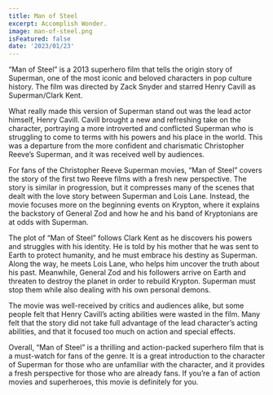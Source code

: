```yaml
---
title: Man of Steel
excerpt: Accomplish Wonder.
image: man-of-steel.png
isFeatured: false
date: '2023/01/23'
---
```


“Man of Steel” is a 2013 superhero film that tells the origin story of Superman, one of the most iconic and beloved characters in pop culture history. The film was directed by Zack Snyder and starred Henry Cavill as Superman/Clark Kent.

What really made this version of Superman stand out was the lead actor himself, Henry Cavill. Cavill brought a new and refreshing take on the character, portraying a more introverted and conflicted Superman who is struggling to come to terms with his powers and his place in the world. This was a departure from the more confident and charismatic Christopher Reeve’s Superman, and it was received well by audiences.

For fans of the Christopher Reeve Superman movies, “Man of Steel” covers the story of the first two Reeve films with a fresh new perspective. The story is similar in progression, but it compresses many of the scenes that dealt with the love story between Superman and Lois Lane. Instead, the movie focuses more on the beginning events on Krypton, where it explains the backstory of General Zod and how he and his band of Kryptonians are at odds with Superman.

The plot of “Man of Steel” follows Clark Kent as he discovers his powers and struggles with his identity. He is told by his mother that he was sent to Earth to protect humanity, and he must embrace his destiny as Superman. Along the way, he meets Lois Lane, who helps him uncover the truth about his past. Meanwhile, General Zod and his followers arrive on Earth and threaten to destroy the planet in order to rebuild Krypton. Superman must stop them while also dealing with his own personal demons.

The movie was well-received by critics and audiences alike, but some people felt that Henry Cavill’s acting abilities were wasted in the film. Many felt that the story did not take full advantage of the lead character’s acting abilities, and that it focused too much on action and special effects.

Overall, “Man of Steel” is a thrilling and action-packed superhero film that is a must-watch for fans of the genre. It is a great introduction to the character of Superman for those who are unfamiliar with the character, and it provides a fresh perspective for those who are already fans. If you’re a fan of action movies and superheroes, this movie is definitely for you.
